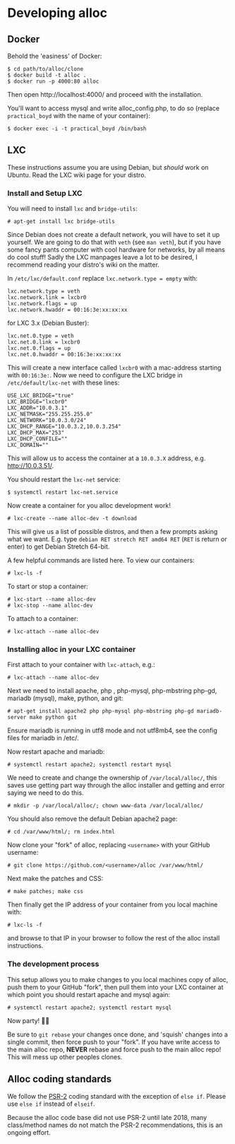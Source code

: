 # Developing alloc

## Docker

Behold the 'easiness' of Docker:

```
$ cd path/to/alloc/clone
$ docker build -t alloc .
$ docker run -p 4000:80 alloc
```

Then open http://localhost:4000/ and proceed with the installation.

You'll want to access mysql and write alloc_config.php, to do so (replace
`practical_boyd` with the name of your container):

```
$ docker exec -i -t practical_boyd /bin/bash
```

## LXC

These instructions assume you are using Debian, but *should* work on
Ubuntu. Read the LXC wiki page for your distro.

### Install and Setup LXC

You will need to install `lxc` and `bridge-utils`:

```
# apt-get install lxc bridge-utils
```

Since Debian does not create a default network, you will have to set
it up yourself. We are going to do that with `veth` (see `man veth`),
but if you have some fancy pants computer with cool hardware for
networks, by all means do cool stuff! Sadly the LXC manpages leave a
lot to be desired, I recommend reading your distro's wiki on the
matter.

In `/etc/lxc/default.conf` replace `lxc.network.type = empty` with:

```
lxc.network.type = veth
lxc.network.link = lxcbr0
lxc.network.flags = up
lxc.network.hwaddr = 00:16:3e:xx:xx:xx
```

for LXC 3.x (Debian Buster):

```
lxc.net.0.type = veth
lxc.net.0.link = lxcbr0
lxc.net.0.flags = up
lxc.net.0.hwaddr = 00:16:3e:xx:xx:xx
```

This will create a new interface called `lxcbr0` with a mac-address
starting with `00:16:3e:`. Now we need to configure the LXC bridge in
`/etc/default/lxc-net` with these lines:

```
USE_LXC_BRIDGE="true"
LXC_BRIDGE="lxcbr0"
LXC_ADDR="10.0.3.1"
LXC_NETMASK="255.255.255.0"
LXC_NETWORK="10.0.3.0/24"
LXC_DHCP_RANGE="10.0.3.2,10.0.3.254"
LXC_DHCP_MAX="253"
LXC_DHCP_CONFILE=""
LXC_DOMAIN=""
```

This will allow us to access the container at a `10.0.3.X` address,
e.g. <http://10.0.3.51/>.

You should restart the `lxc-net` service:

```
$ systemctl restart lxc-net.service
```

Now create a container for you alloc development work!

```
# lxc-create --name alloc-dev -t download
```

This will give us a list of possible distros, and then a few prompts
asking what we want. E.g. type `debian RET stretch RET amd64 RET`
(`RET` is return or enter) to get Debian Stretch 64-bit.


A few helpful commands are listed here. To view our containers:

```
# lxc-ls -f
```

To start or stop a container:

```
# lxc-start --name alloc-dev
# lxc-stop --name alloc-dev
```

To attach to a container:

```
# lxc-attach --name alloc-dev
```

### Installing alloc in your LXC container

First attach to your container with `lxc-attach`, e.g.:

```
# lxc-attach --name alloc-dev
```

Next we need to install apache, php , php-mysql, php-mbstring php-gd,
mariadb (mysql), make, python, and git:

```
# apt-get install apache2 php php-mysql php-mbstring php-gd mariadb-server make python git
```

Ensure mariadb is running in utf8 mode and not utf8mb4, see the config
files for mariadb in /etc/.

Now restart apache and mariadb:

```
# systemctl restart apache2; systemctl restart mysql
```

We need to create and change the ownership of `/var/local/alloc/`,
this saves use getting part way through the alloc installer and
getting and error saying we need to do this.

```
# mkdir -p /var/local/alloc/; chown www-data /var/local/alloc/
```

You should also remove the default Debian apache2 page:

```
# cd /var/www/html/; rm index.html
```

Now clone your "fork" of alloc, replacing `<username>` with your
GitHub username:

```
# git clone https://github.com/<username>/alloc /var/www/html/
```

Next make the patches and CSS:

```
# make patches; make css
```

Then finally get the IP address of your container from you local
machine with:

```
# lxc-ls -f
```

and browse to that IP in your browser to follow the rest of the alloc
install instructions.

### The development process

This setup allows you to make changes to you local machines copy of
alloc, push them to your GitHub "fork", then pull them into your LXC
container at which point you should restart apache and mysql again:

```
# systemctl restart apache2; systemctl restart mysql
```

Now party! 🎉😃

Be sure to `git rebase` your changes once done, and 'squish' changes
into a single commit, then force push to your "fork". If you have
write access to the main alloc repo, **NEVER** rebase and force push
to the main alloc repo! This will mess up other peoples clones.

## Alloc coding standards

We follow the [PSR-2](https://www.php-fig.org/psr/psr-2/) coding
standard with the exception of `else if`. Please use `else if` instead
of `elseif`.

Because the alloc code base did not use PSR-2 until late 2018, many
class/method names do not match the PSR-2 recommendations, this is an
ongoing effort.
